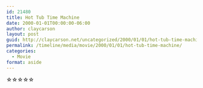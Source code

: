```yaml
---
id: 21480
title: Hot Tub Time Machine
date: 2000-01-01T00:00:00-06:00
author: claycarson
layout: post
guid: http://claycarson.net/uncategorized/2000/01/01/hot-tub-time-machine/
permalink: /timeline/media/movie/2000/01/01/hot-tub-time-machine/
categories:
  - Movie
format: aside
---
```

<div class="media-details"></div>

<div class="media-creator"></div>

<div class="media-rating">☆☆☆☆☆</div>